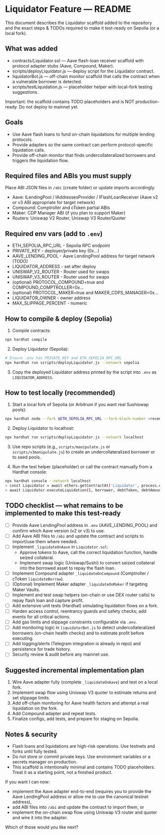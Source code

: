 # Liquidator Feature — README

This document describes the Liquidator scaffold added to the repository and the exact steps & TODOs required to make it test-ready on Sepolia (or a local fork).

## What was added
- contracts/Liquidator.sol — Aave flash-loan receiver scaffold with protocol adapter stubs (Aave, Compound, Maker).
- scripts/deployLiquidator.js — deploy script for the Liquidator contract.
- liquidatorBot.js — off-chain monitor scaffold that calls the contract when a vulnerable borrower is detected.
- scripts/testLiquidation.js — placeholder helper with local-fork testing suggestions.

Important: the scaffold contains TODO placeholders and is NOT production-ready. Do not deploy to mainnet yet.

## Goals
- Use Aave flash loans to fund on-chain liquidations for multiple lending protocols.
- Provide adapters so the same contract can perform protocol-specific liquidation calls.
- Provide off-chain monitor that finds undercollateralized borrowers and triggers the liquidation flow.

## Required files and ABIs you must supply
Place ABI JSON files in `/abi` (create folder) or update imports accordingly.
- Aave: ILendingPool / IAddressesProvider / IFlashLoanReceiver (Aave v2 or v3 ABI appropriate for target network)
- Compound: Comptroller and cToken partial ABIs
- Maker: CDP Manager ABI (if you plan to support Maker)
- Routers: Uniswap V2 Router, Uniswap V3 Router/Quoter

## Required env vars (add to `.env`)
- ETH_SEPOLIA_RPC_URL - Sepolia RPC endpoint
- PRIVATE_KEY - deployer/private key (0x...)
- AAVE_LENDING_POOL - Aave LendingPool address for target network (TODO)
- LIQUIDATOR_ADDRESS - set after deploy
- UNISWAP_V2_ROUTER - Router used for swaps
- UNISWAP_V3_ROUTER - Router used for swaps
- (optional) PROTOCOL_COMPOUND=true and COMPOUND_COMPTROLLER=0x...
- (optional) PROTOCOL_MAKER=true and MAKER_CDPS_MANAGER=0x...
- LIQUIDATOR_OWNER - owner address
- MAX_SLIPPAGE_PERCENT - numeric

## How to compile & deploy (Sepolia)
1. Compile contracts:

```bash
npx hardhat compile
```

2. Deploy Liquidator (Sepolia):

```bash
# Ensure .env has PRIVATE_KEY and ETH_SEPOLIA_RPC_URL
npx hardhat run scripts/deployLiquidator.js --network sepolia
```

3. Copy the deployed Liquidator address printed by the script into `.env` as `LIQUIDATOR_ADDRESS`.

## How to test locally (recommended)
1. Start a local fork of Sepolia (or Arbitrum if you want real Sushiswap pools):

```bash
npx hardhat node --fork $ETH_SEPOLIA_RPC_URL --fork-block-number <recent_block>
```

2. Deploy Liquidator to localhost:

```bash
npx hardhat run scripts/deployLiquidator.js --network localhost
```

3. Use repo scripts (e.g., `scripts/manipulate.js` or `scripts/v3manipulate.js`) to create an undercollateralized borrower or to seed pools.

4. Run the test helper (placeholder) or call the contract manually from a Hardhat console:

```bash
npx hardhat console --network localhost
> const Liquidator = await ethers.getContractAt('Liquidator', process.env.LIQUIDATOR_ADDRESS)
> await Liquidator.executeLiquidation(1, borrower, debtToken, debtAmount, collateralToken, '0x')
```

## TODO checklist — what remains to be implemented to make this test-ready
- [ ] Provide Aave LendingPool address in `.env` (AAVE_LENDING_POOL) and confirm which Aave version (v2 or v3) to use.
- [ ] Add Aave ABI files to `/abi` and update the contract and scripts to import/use them where needed.
- [ ] Implement `_liquidateOnAave` in `Liquidator.sol`:
  - Approve tokens to Aave, call the correct liquidation function, handle seized collateral.
  - Implement swap logic (Uniswap/Sushi) to convert seized collateral into the borrowed asset to repay the flash loan.
- [ ] Implement Compound adapter `_liquidateOnCompound` (Comptroller / cToken `liquidateBorrow`).
- [ ] (Optional) Implement Maker adapter `_liquidateOnMaker` if targeting Maker Vaults.
- [ ] Implement and test swap helpers (on-chain or use DEX router calls) to repay flash loan and capture profit.
- [ ] Add extensive unit tests (Hardhat) simulating liquidation flows on a fork.
- [ ] Harden access control, reentrancy guards and safety checks; add events for all critical actions.
- [ ] Add gas limits and slippage constraints configurable via `.env`.
- [ ] Add monitoring logic in `liquidatorBot.js` to detect undercollateralized borrowers (on-chain health checks) and to estimate profit before executing.
- [ ] Add logging/alerts (Telegram integration is already in repo) and persistence for trade history.
- [ ] Security review & audit before any mainnet use.

## Suggested incremental implementation plan
1. Wire Aave adapter fully (complete `_liquidateOnAave`) and test on a local fork.
2. Implement swap flow using Uniswap V3 quoter to estimate returns and set slippage limits.
3. Add off-chain monitoring for Aave health factors and attempt a real liquidation on the fork.
4. Add Compound adapter and repeat tests.
5. Finalize configs, add tests, and prepare for staging on Sepolia.

## Notes & security
- Flash loans and liquidations are high-risk operations. Use testnets and forks until fully tested.
- Do not store or commit private keys. Use environment variables or a secrets manager on production.
- This scaffold is intentionally minimal and contains TODO placeholders. Treat it as a starting point, not a finished product.

If you want I can now:
- implement the Aave adapter end-to-end (requires you to provide the Aave LendingPool address or allow me to use the canonical testnet address),
- add ABI files into `/abi` and update the contract to import them, or
- implement the on-chain swap flow using Uniswap V3 router and quoter and wire it into the adapter.

Which of those would you like next?
